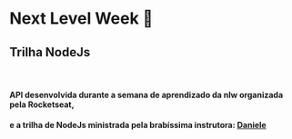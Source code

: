 # Next Level Week :rocket:

## Trilha NodeJs
<br>

#### API desenvolvida durante a semana de aprendizado da nlw organizada pela Rocketseat,
#### e a trilha de NodeJs ministrada pela brabíssima instrutora: [Daniele](https://github.com/danileao)
